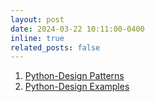```yaml
---
layout: post
date: 2024-03-22 10:11:00-0400
inline: true
related_posts: false
---
```

1. [Python-Design Patterns](https://python-patterns.guide/) 
2. [Python-Design Examples](https://refactoring.guru/design-patterns/python) 
